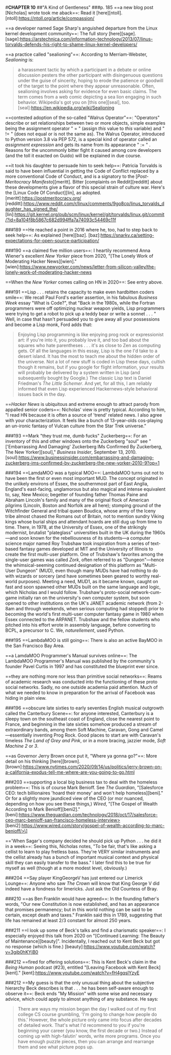 #**CHAPTER 10**
##"A Kind of Gentleness"
###p. 185
==a new blog post [Nicholas] wrote took me aback==:
Read it [here][ntoll].
[ntoll]:https://ntoll.org/article/compassion/

==a developer named Sage Sharp's anguished departure from the Linux kernel development community==:
The full story [here][sage].
[sage]:https://arstechnica.com/information-technology/2013/07/linus-torvalds-defends-his-right-to-shame-linux-kernel-developers/

==a practice called "sealioning"==:
According to Merriam-Webster, *Sealioning* is:
>a harassment tactic by which a participant in a debate
or online discussion pesters the other participant with disingenuous
questions under the guise of sincerity, hoping to erode the patience or
goodwill of the target to the point where they appear unreasonable.
Often, sealioning involves asking for evidence for even basic claims.
The term comes from a web comic depicting a sea lion engaging in such
behavior.
Wikipedia's got you on [this one][seal], too.
[seal]:https://en.wikipedia.org/wiki/Sealioning


==contested adoption of the so-called "Walrus Operator"==:
"Operators" describe or set relationships between two or more objects,
simple examples being the assignment operator " = " (assign *this*
value to *this* variable) and " != " (does not equal or is not the
same as). The Walrus Operator, introduced to Python version 3.8 via PEP
572, is a special kind of operator called an *assignment expression* and
gets its name from its appearance " := " . Reasons for the uncommonly
bitter fight it caused among core developers (and the toll it exacted on
Guido) will be explained in due course.

==it took his daughter to persuade him to seek help==:
Patricia Torvalds is said to have been influential in getting the Code of
Conflict replaced by a more conventional Code of Conduct, and is a
signatory to the [*Post-Meritocracy Manifesto*][meritt]. Bitter [complaints on
Reddit][redditt] about these developments give a flavor of this special strain of
culture war.
    Here's the [Linux Code Of Conduct][lin], as adopted.
[meritt]:https://postmeritocracy.org/
[redditt]:https://www.reddit.com/r/linux/comments/9go8cp/linus_torvalds_daughter_has_signed_the/
[lin]:https://git.kernel.org/pub/scm/linux/kernel/git/torvalds/linux.git/commit/?id=8a104f8b5867c682d994ffa7a74093c54469c11f

###189
==He reached a point in 2016 where he, too, had to step back to
seek help==:
As explained [here][baz].
[baz]:https://snarky.ca/setting-expectations-for-open-source-participation/

###190
==a claimed five million users==:
I heartily recommend Anna Wiener's excellent *New Yorker* piece from 2020, "[The Lonely Work of
Moderating Hacker News][wien]."
[wien]:https://www.newyorker.com/news/letter-from-silicon-valley/the-lonely-work-of-moderating-hacker-news

==When the *New Yorker* comes calling on HN in 2020==:
See entry above.

###191
==Lisp . . . retains the capacity to make even hardbitten coders
smile==:
We recall Paul Ford's earlier assertion, in his fabulous
*Business Week* essay "What is Code?", that "Back in the
1980s, while the Fortran programmers were off optimizing nuclear weapon
yields, Lisp programmers were trying to get a robot to pick up a teddy
bear or write a sonnet . . . " Well, in case that hasn't persuaded you
to give away all your possessions and become a Lisp monk, Ford adds
that:
>Enjoying Lisp programming is like enjoying prog rock or
expressionist art: if you're into it, you probably love it, and too bad
about the squares who hate parentheses . . . it's as close to Zen as
computing gets. Of all the languages in this essay, Lisp is the one I'd
take to a desert island. It has the most to teach me about the hidden
order of the universe.
    Not a lot of new stuff is coded in Lisp these days, cultish though it remains, but if you google for flight
information, your results will probably be delivered by a system written
in Lisp (and subsequently bought by Google.) The classic Lisp text is
Daniel Friedman's *The Little Schemer*.
    And yet, for all this, I am reliably informed that even Lisp experienced
Hackernews-style behavioral issues back in the day.

==*Hacker News* is ubiquitous and extreme enough to attract
parody from appalled senior coders==:
Nicholas' view is pretty typical. According to him, "I read HN because it is often a source of 'trend'
related news. I also agree with your characterization. It feels like a
bunch of 13-year-olds cos-playing an un-ironic fantasy of Vulcan culture
from the Star Trek universe."

###193
==Mark "they trust me, dumb fucks" Zuckerberg==:
For an inventory of this and other windows onto the Zuckerberg "soul" see "['Embarrassing And Damaging' Zuckerberg IMs Confirmed By Zuckerberg, The New Yorker][soul]," *Business Insider*, September 13, 2010.
[soul]:https://www.businessinsider.com/embarrassing-and-damaging-zuckerberg-ims-confirmed-by-zuckerberg-the-new-yorker-2010-9?op=1

###194
==LamdaMOO was a typical MOO==:
LambdaMOO turns out not to have been the first or even most important MUD. The concept originated in the
unlikely environs of Essex, the southernmost part of East Anglia,
England's east-facing, unglamorous but also magical and intense
equivalent to, say, New Mexico; begetter of founding father Thomas Paine
and Abraham Lincoln's family and many of the original flock of American
pilgrims (Lincoln, Boston and Norfolk are all here); stomping ground of
the Witchfinder General and tribal queen Boudica, whose army of the
Iceny tribe almost chased the Romans out of Britain, not to mention
sundry Viking kings whose burial ships and attendant hoards are still
dug up from time to time. There, in 1978, at the University of Essex,
one of the strikingly modernist, brutalist "plateglass" universities
built in the UK during the 1960s—and soon known for the rebelliousness
of its students—a computer science major named Roy Trubshaw took
inspiration from a series of text-based fantasy games developed at MIT
and the University of Illinois to create the first multi-user platform.
One of Trubshaw's favorites among the single-user games was called
*Zork*, often referred to as "Dungeon"—hence the whimsical-seeming
continued designation of this platform as "Multi-User Dungeon" (MUD),
even though many MUDs have had nothing to do with wizards or sorcery
(and have sometimes been geared to worthy real-world purposes). Meeting
a need, MUD1, as it became known, caught on fast and soon spawned other
MUDs built on the same language and logic, which Nicholas and I would
follow.
    Trubshaw's proto-social network-cum-game initially ran on the
university's own computer system, but soon opened to other institutions
on the UK's JANET academic network (from 2-8am and through weekends,
when serious computing had stopped) prior to becoming the world's first
multi-user computer fantasy game in 1980 when Essex connected to the
ARPANET. Trubshaw and the fellow students who pitched into his effort
wrote in assembly language, before converting to BCPL, a precursor to C.
We, *naturellement*, used Python.

###195
==LambdaMOO is still going==:
There is also an active BayMOO in the San Francisco Bay Area.

==a LamdaMOO Programmer's Manual survives online==:
The LambdaMOO Programmer's Manual was published by the community's founder
Pavel Curtis in 1997 and has constituted the blueprint ever since.

==they are nothing more nor less than primitive social
networks==:
Reams of academic research was conducted into the
functioning of these proto social networks. Sadly, no one outside
academia paid attention. Much of what we needed to know in preparation
for the arrival of Facebook was hiding in plain view.

###196
==obscure late sixties to early seventies English musical
outgrowth called the Canterbury Scene==:
for anyone interested, Canterbury is a sleepy town on the southeast coast of England, close the
nearest point to France, and beginning in the late sixties somehow
produced a stream of extraordinary bands, among them Soft Machine,
Caravan, Gong and Camel—essentially inventing Prog Rock. Good places
to start are with Caravan's timeless *The Land of Grey and Pink*, or in
a more bracing, jazzier mode, *Soft Machine 2* or *3*.

==as Governor Jerry Brown once put it, "Where ya gonna go?"==:
More detail on his thinking [here][brown].
[brown]:https://www.nytimes.com/2020/09/14/us/politics/jerry-brown-on-a-california-exodus-tell-me-where-are-you-going-to-go.html

###203
==supporting a local big business tax to deal with the homeless
problem==:
This is of course Mark Benioff. See *The Guardian*,
"[Salesforce CEO: tech billionaires 'hoard their money' and won't help
homeless][beni]." Or for a slightly more jaundiced view of the CEO (or mor nuanced,
depending on how you see these things,) *Wired*, "[The Gospel of Wealth
According to Mark Benioff][beni2]."
[beni]:https://www.theguardian.com/technology/2018/oct/17/salesforce-ceo-marc-benioff-san-francisco-homeless-interview>
[beni2]:https://www.wired.com/story/gospel-of-wealth-according-to-marc-benioff/>\]

=='When Sagar's company decided he should pick up Python . . .
he did it in a week==:
Seeing this, Nicholas notes, "To be fair, that's like asking a cellist to learn to play fretless bass. They're
VERY similar instruments and the cellist already has a bunch of
important musical context and physical skill they can easily transfer to
the bass." I later find this to be true for myself as well (though at a
more modest level, obviously.)

###204
==Say player KingGeorgeV has just entered our Limerick Lounge==:
Anyone who saw *The Crown* will know that King George V did indeed
have a fondness for limericks. Just ask the Old Countess of Bray.

###210
==as Ben Franklin would have agreed==:
In the founding father's words, "Our new Constitution is now established, and has an appearance
that promises permanency; but in this world nothing can be said to be
certain, except death and taxes." Franklin said this in 1789,
suggesting that life has remained at least 2/3 constant for almost 250
years.

###211
==I look up some of Beck's talks and find a charismatic
speaker==:
I especially enjoyed this talk from 2020 on "[Continued Learning: The
Beauty of Maintenance][beauty]". Incidentally, I reached
out to Kent Beck but got no response (which is fine.)
[beauty]:https://www.youtube.com/watch?v=3gib0hKYjB0

###212
==fired for offering solutions==:
This is Kent Beck's claim in the *Being Human* podcast (#23), entitled "[Leaving Facebook with Kent
Beck][kent]."
[kent]:https://www.youtube.com/watch?v=fH4gqsIYzyE

###212
==My guess is that the only unusual thing about the subjective
hierarchy Beck describes is that . . . he has been self-aware enough to
observe it==:
Beck ends "My Mission" with some wise and necessary advice, which could apply to almost anything of any substance. He says:
>There are ways my mission began the day I walked out of my first
college CS course grumbling, 'I'm going to change how people do this.'
However, the whole picture only came into focus after decades of
detailed work. That's what I'd recommend to you if you're beginning your
career (you know, the first decade or two.) Instead of coming up with
high-falutin' words, write more programs. Once you have enough puzzle
pieces, then you can arrange and rearrange them and see what picture
pops up.